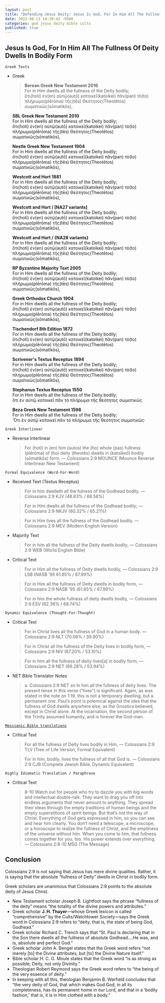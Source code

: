 ```yaml
---
layout: post
title: "Defending Jesus Deity: Jesus Is God, For In Him All The Fullness Of Deity Dwells In Bodily Form ✝️"
date: 2022-08-11 14:39:42 -0500
categories: god jesus deity bible cults
published: true
---
```


## Jesus Is God, For In Him All The Fullness Of Deity Dwells In Bodily Form

`Greek Texts`

- Greek

    > **Berean Greek New Testament 2016**<br>
    For in Him dwells all the fullness of the Deity bodily;<br>
    ὅτι(hoti) ἐν(en) αὐτῷ(autō) κατοικεῖ(katoikei) πᾶν(pan) τὸ(to) πλήρωμα(plērōma) τῆς(tēs) Θεότητος(Theotētos) σωματικῶς(sōmatikōs),
    >
    **SBL Greek New Testament 2010**<br>
    For in Him dwells all the fullness of the Deity bodily;<br>
    ὅτι(hoti) ἐν(en) αὐτῷ(autō) κατοικεῖ(katoikei) πᾶν(pan) τὸ(to) πλήρωμα(plērōma) τῆς(tēs) Θεότητος(Theotētos) σωματικῶς(sōmatikōs),
    >
    **Nestle Greek New Testament 1904**<br>
    For in Him dwells all the fullness of the Deity bodily;<br>
    ὅτι(hoti) ἐν(en) αὐτῷ(autō) κατοικεῖ(katoikei) πᾶν(pan) τὸ(to) πλήρωμα(plērōma) τῆς(tēs) Θεότητος(Theotētos) σωματικῶς(sōmatikōs),
    >
    **Westcott and Hort 1881**<br>
    For in Him dwells all the fullness of the Deity bodily;<br>
    ὅτι(hoti) ἐν(en) αὐτῷ(autō) κατοικεῖ(katoikei) πᾶν(pan) τὸ(to) πλήρωμα(plērōma) τῆς(tēs) Θεότητος(Theotētos) σωματικῶς(sōmatikōs),
    >
    **Westcott and Hort / [NA27 variants]**<br>
    For in Him dwells all the fullness of the Deity bodily;<br>
    ὅτι(hoti) ἐν(en) αὐτῷ(autō) κατοικεῖ(katoikei) πᾶν(pan) τὸ(to) πλήρωμα(plērōma) τῆς(tēs) Θεότητος(Theotētos) σωματικῶς(sōmatikōs),
    >
    **Westcott and Hort / {NA28 variants}**<br>
    For in Him dwells all the fullness of the Deity bodily;<br>
    ὅτι(hoti) ἐν(en) αὐτῷ(autō) κατοικεῖ(katoikei) πᾶν(pan) τὸ(to) πλήρωμα(plērōma) τῆς(tēs) Θεότητος(Theotētos) σωματικῶς(sōmatikōs),
    >
    **RP Byzantine Majority Text 2005**<br>
    For in Him dwells all the fullness of the Deity bodily;<br>
    ὅτι(hoti) ἐν(en) αὐτῷ(autō) κατοικεῖ(katoikei) πᾶν(pan) τὸ(to) πλήρωμα(plērōma) τῆς(tēs) Θεότητος(Theotētos) σωματικῶς(sōmatikōs),
    >
    **Greek Orthodox Church 1904**<br>
    For in Him dwells all the fullness of the Deity bodily;<br>
    ὅτι(hoti) ἐν(en) αὐτῷ(autō) κατοικεῖ(katoikei) πᾶν(pan) τὸ(to) πλήρωμα(plērōma) τῆς(tēs) Θεότητος(Theotētos) σωματικῶς(sōmatikōs),
    >
    **Tischendorf 8th Edition 1872**<br>
    For in Him dwells all the fullness of the Deity bodily;<br>
    ὅτι(hoti) ἐν(en) αὐτῷ(autō) κατοικεῖ(katoikei) πᾶν(pan) τὸ(to) πλήρωμα(plērōma) τῆς(tēs) Θεότητος(Theotētos) σωματικῶς(sōmatikōs),
    >
    **Scrivener's Textus Receptus 1894**<br>
    For in Him dwells all the fullness of the Deity bodily;<br>
    ὅτι(hoti) ἐν(en) αὐτῷ(autō) κατοικεῖ(katoikei) πᾶν(pan) τὸ(to) πλήρωμα(plērōma) τῆς(tēs) Θεότητος(Theotētos) σωματικῶς(sōmatikōs),
    >
    **Stephanus Textus Receptus 1550**<br>
    For in Him dwells all the fullness of the Deity bodily;<br>
    ὅτι ἐν αὐτῷ κατοικεῖ πᾶν τὸ πλήρωμα τῆς θεότητος σωματικῶς
    >
    **Beza Greek New Testament 1598**<br>
    For in Him dwells all the fullness of the Deity bodily;<br>
     Ὅτι ἐν αὐτῷ κατοικεῖ πᾶν τὸ πλήρωμα τῆς θεότητος σωματικῶς·

`Greek Interlinear`

- Reverse Interlinear
    > For (hoti) in (en) him (autos) the (ho) whole (pas) fullness (plērōma) of (ho) deity (theotēs) dwells in (katoikeō) bodily (sōmatikōs) form, &mdash; Colossians 2:9 MOUNCE (Mounce Reverse Interlinear New Testament)

`Formal Equivalence (Word-For-Word)`

- Received Text (Textus Receptus)

    > For in him dwelleth all the fulness of the Godhead bodily. &mdash; Colossians 2:9 KJV (48.83% / 66.58%)

    > For in Him dwells all the fullness of the Godhead bodily; &mdash; Colossians 2:9 NKJV (60.32% / 65.21%)

    > For in Him lives all the fullness of the Godhead bodily. &mdash; Colossians 2:9 MEV (Modern English Version)

- Majority Text

    > For in him all the fullness of the Deity dwells bodily, &mdash; Colossians 2:9 WEB (World English Bible)

- Critical Text

    > For in Him all the fullness of Deity dwells bodily, &mdash; Colossians 2:9 LSB (NASB '95 61.65% / 67.99%)

    > For in Him all the fullness of Deity dwells in bodily form, &mdash; Colossians 2:9 NASB '95 (61.65% / 67.99%)

    > For in him the whole fullness of deity dwells bodily, &mdash; Colossians 2:9 ESV (62.36% / 68.74%)

`Dynamic Equivalence (Thought-For-Thought)`
- Critical Text

    > For in Christ lives all the fullness of God in a human body. &mdash; Colossians 2:9 NLT (70.08% / 39.90%)

    > For in Christ all the fullness of the Deity lives in bodily form, &mdash; Colossians 2:9 NIV (67.20% / 53.10%)

    > For in him all the fullness of deity lives[a] in bodily form, &mdash; Colossians 2:9 NET (66.28% / 53.94%)

- NET Bible Translator Notes
    
    > a. Colossians 2:9 NET sn In him all the fullness of deity lives. The present tense in this verse (“lives”) is significant. Again, as was stated in the note on 1:19, this is not a temporary dwelling, but a permanent one. Paul’s point is polemical against the idea that the fullness of God dwells anywhere else, as the Gnostics believed, except in Christ alone. At the incarnation, the second person of the Trinity assumed humanity, and is forever the God-man.

[`Messianic Bible translations`](https://en.wikipedia.org/wiki/Messianic_Bible_translations)
- Critical Text
    > For all the fullness of Deity lives bodily in Him, &mdash; Colossians 2:9 TLV (Tree of Life Version, Formal Equivalent)

    > For in him, bodily, lives the fullness of all that God is. &mdash; Colossians 2:9 CJB (Complete Jewish Bible, Dynamic Equivalent)

`Highly Idiomatic Translation / Paraphrase`
- Critical Text
    > 8-10 Watch out for people who try to dazzle you with big words and intellectual double-talk. They want to drag you off into endless arguments that never amount to anything. They spread their ideas through the empty traditions of human beings and the empty superstitions of spirit beings. But that’s not the way of Christ. Everything of God gets expressed in him, so you can see and hear him clearly. You don’t need a telescope, a microscope, or a horoscope to realize the fullness of Christ, and the emptiness of the universe without him. When you come to him, that fullness comes together for you, too. His power extends over everything. &mdash; Colossians 2:8-10 MSG (The Message)

## Conclusion

Colossians 2:9 is not saying that Jesus has mere divine qualities. Rather, it is saying that the absolute “fullness of Deity” dwells in Christ in bodily form. 

Greek scholars are unanimous that Colossians 2:9 points to the absolute deity of Jesus Christ.
- New Testament scholar Joseph B. Lightfoot says the phrase “fullness of the deity” means “the totality of the divine powers and attributes.”
- Greek scholar **J. H. Thayer**&mdash;whose Greek lexicon is called “comprehensive” by the Cults/Watchtower Society&mdash;says the Greek word in Colossians 2:9 refers to “deity, that is, the state of being God, Godhead.”
- Greek scholar Richard C. Trench says that “St. Paul is declaring that in the Son there dwells all the fullness of absolute Godhead....He was, and is, absolute
and perfect God.”
- Greek scholar John A. Bengel states that the Greek word refers “not merely [to] the Divine attributes, but [to] the Divine Nature itself.”
- Bible scholar H. C. G. Moule states that the Greek word “is as strong as possible; Deity, not only Divinity.”
- Theologian Robert Reymond says the Greek word refers to “the being of the very essence of deity.”
- In keeping with all this, theologian Benjamin B. Warfield concludes that “the very deity of God, that which makes God God, in all its completeness, has its
permanent home in our Lord, and that in a ‘bodily fashion,’ that is, it is in Him
clothed with a body.”

<script>
    var refTagger = {
        settings: {
            bibleVersion: 'ESV'
        }
    }; 

    (function(d, t) {
        var n=d.querySelector('[nonce]');
        refTagger.settings.nonce = n && (n.nonce||n.getAttribute('nonce'));
        var g = d.createElement(t), s = d.getElementsByTagName(t)[0];
        g.src = 'https://api.reftagger.com/v2/RefTagger.js';
        g.nonce = refTagger.settings.nonce;
        s.parentNode.insertBefore(g, s);
    }(document, 'script'));
</script>